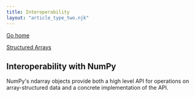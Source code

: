 ```yaml
---
title: Interoperability
layout: "article_type_two.njk"
---
```

[Go home](/index.html)

[Structured Arrays](https://numpy.org/doc/stable/user/basics.interoperability.html)

## Interoperability with NumPy

NumPy's ndarray objects provide both a high level API for operations on array-structured data and a concrete implementation of the API.